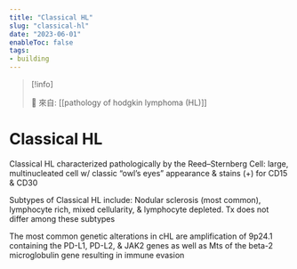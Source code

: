 ```yaml
---
title: "Classical HL"
slug: "classical-hl"
date: "2023-06-01"
enableToc: false
tags:
- building
---
```


> [!info]
>
> 🌱 來自: [[pathology of hodgkin lymphoma (HL)]]

# Classical HL

Classical HL characterized pathologically by the Reed–Sternberg Cell: large, multinucleated cell w/ classic “owl’s eyes” appearance & stains (+) for CD15 & CD30

Subtypes of Classical HL include: Nodular sclerosis (most common), lymphocyte rich, mixed cellularity, & lymphocyte depleted. Tx does not differ among these subtypes

The most common genetic alterations in cHL are amplification of
9p24.1 containing the PD-L1, PD-L2, & JAK2 genes as well as Mts of the
beta-2 microglobulin gene resulting in immune evasion
